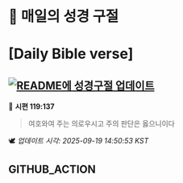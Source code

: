 # 🙏 매일의 성경 구절
# [Daily Bible verse]
## [![README에 성경구절 업데이트](https://github.com/DONGSUKA/first_test/actions/workflows/update-readme-bible.yml/badge.svg)](https://github.com/DONGSUKA/first_test/actions/workflows/update-readme-bible.yml)
<!-- START_BIBLE_VERSE -->
📖 **시편 119:137**
> 여호와여 주는 의로우시고 주의 판단은 옳으니이다

🕊️ _업데이트 시각: 2025-09-19 14:50:53 KST_
  <!-- END_BIBLE_VERSE -->
## GITHUB_ACTION
